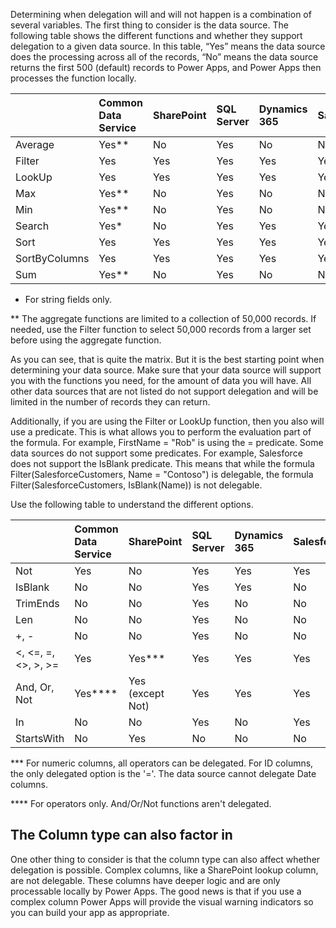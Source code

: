Determining when delegation will and will not happen is a combination of several variables. The first thing to consider is the data source. The following table shows the different functions and whether they support delegation to a given data source. In this table, “Yes” means the data source does the processing across all of the records, “No” means the data source returns the first 500 (default) records to Power Apps, and Power Apps then processes the function locally.


|               | Common Data Service  | SharePoint   | SQL Server   | Dynamics 365   | Salesforce |
| :-------------| :-------------| :------------| :------------| :--------------| :----------|
| Average       | Yes**       | No           | Yes          | No             | No         |
| Filter        | Yes           | Yes          | Yes          | Yes            | Yes        |
| LookUp        | Yes           | Yes          | Yes          | Yes            | Yes        |
| Max           | Yes**       | No           | Yes          | No             | No         |
| Min           | Yes**       | No           | Yes          | No             | No         |
| Search        | Yes*         | No           | Yes          | Yes            | Yes        |
| Sort          | Yes           | Yes          | Yes          | Yes            | Yes        |
| SortByColumns | Yes           | Yes          | Yes          | Yes            | Yes        |
| Sum           | Yes**       | No           | Yes          | No             | No         |

* For string fields only.

** The aggregate functions are limited to a collection of 50,000
records. If needed, use the Filter function to select 50,000 records
from a larger set before using the aggregate function.

As you can see, that is quite the matrix. But it is the best starting
point when determining your data source. Make sure that your data source
will support you with the functions you need, for the amount of data you
will have. All other data sources that are not listed do not support
delegation and will be limited in the number of records they can return.

Additionally, if you are using the Filter or LookUp function, then you also will use a predicate. This is what allows you to perform the evaluation part of the formula. For example, FirstName = "Rob" is using the = predicate. Some data sources do not support some predicates. For example, Salesforce does not support the IsBlank predicate. This means that while the formula Filter(SalesforceCustomers, Name = "Contoso") is delegable, the formula Filter(SalesforceCustomers, IsBlank(Name)) is not delegable.

Use the following table to understand the different options.


|                           | Common Data Service | SharePoint       | SQL Server | Dynamics 365 | Salesforce |
| :-------------------------| :------------| :----------------| :----------| :------------| :----------|
| Not                       | Yes          | No               | Yes        | Yes          | Yes        |
| IsBlank                   | No           | No               | Yes        | Yes          | No         |
| TrimEnds                  | No           | No               | Yes        | No           | No         |
| Len                       | No           | No               | Yes        | No           | No         |
| +, -                      | No           | No               | Yes        | No           | No         |
| \<, \<=, =, \<\>, \>, \>= | Yes          | Yes\*\*\*        | Yes        | Yes          | Yes        |
| And, Or, Not              | Yes\*\*\*\*  | Yes (except Not) | Yes        | Yes          | Yes        |
| In                        | No           | No               | Yes        | No           | Yes        |
| StartsWith                | No           | Yes              | No         | No           | No         |

*** For numeric columns, all operators can be delegated. For ID
columns, the only delegated option is the \'=\'. The data source cannot
delegate Date columns.

**** For operators only. And/Or/Not functions aren\'t delegated.

The Column type can also factor in
----------------------------------

One other thing to consider is that the column type can also affect whether delegation is possible. Complex columns, like a SharePoint lookup column, are not delegable. These columns have deeper logic and are only processable locally by Power Apps. The good news is that if you use a complex column Power Apps will provide the visual warning indicators so you can build your app as appropriate.
